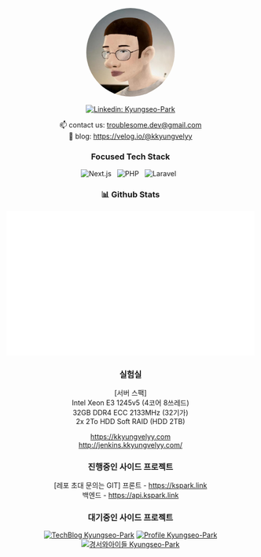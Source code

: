 <div align="center">
  <img src="./images/kyungseo.park.jpg" width="180" style="border-radius: 50%">

[![Linkedin: Kyungseo-Park](https://img.shields.io/badge/-KyungseoPark-blue?style=flat-square&logo=Linkedin&logoColor=white&link=https://www.linkedin.com/in/kyungseo-park-2bb6591a5/)](https://www.linkedin.com/in/kyungseo-park-2bb6591a5/)

📫 contact us: troublesome.dev@gmail.com  
:memo: blog: https://velog.io/@kkyungvelyy
### Focused Tech Stack

![Next.js](https://img.shields.io/badge/-Next.js-black?logo=Next.js&style=social)&nbsp;&nbsp;
![PHP](https://img.shields.io/badge/-PHP-black?logo=PHP&style=social)&nbsp;&nbsp;
![Laravel](https://img.shields.io/badge/-Laravel-black?logo=Laravel&style=social)&nbsp;&nbsp;

### 📊 Github Stats

![Most Used Languages](https://raw.githubusercontent.com/Kyungseo-Park/Kyungseo-Park/output/generated/languages.svg)

<!-- ### 👣 Traces of my life -->

### 실험실
[서버 스팩]  
Intel Xeon E3 1245v5 (4코어 8쓰레드)  
32GB DDR4 ECC 2133MHz (32기가)  
2x 2To HDD Soft RAID (HDD 2TB)  
  
https://kkyungvelyy.com   
http://jenkins.kkyungvelyy.com/  

### 진행중인 사이드 프로젝트
[레포 초대 문의는 GIT]
프론트 - https://kspark.link  
백엔드 - https://api.kspark.link  

### 대기중인 사이드 프로젝트

[![TechBlog Kyungseo-Park](https://img.shields.io/badge/Tech%20Blog-000000?style=flat-square&logo=Medium&logoColor=#000000)](https://blog.kkyungvelyy.com)
[![Profile Kyungseo-Park](https://img.shields.io/badge/Portfolio-999999?style=flat-square&logo=The%20Irish%20Times&logoColor=white)](https://profile.kkyungvelyy.com)
[![경서와아이들 Kyungseo-Park](https://img.shields.io/badge/%EA%B2%BD%EC%84%9C%EC%99%80%20%EC%95%84%EC%9D%B4%EB%93%A4-EB2E2C?style=flat-square&logo=Ferrari%20N.V.&logoColor=white)](https://team.kkyungvelyy.com)
